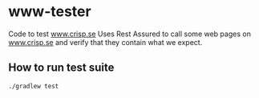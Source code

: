 # www-tester
Code to test www.crisp.se
Uses Rest Assured to call some web pages on www.crisp.se and verify that they contain what we expect.

## How to run test suite
`./gradlew test`
